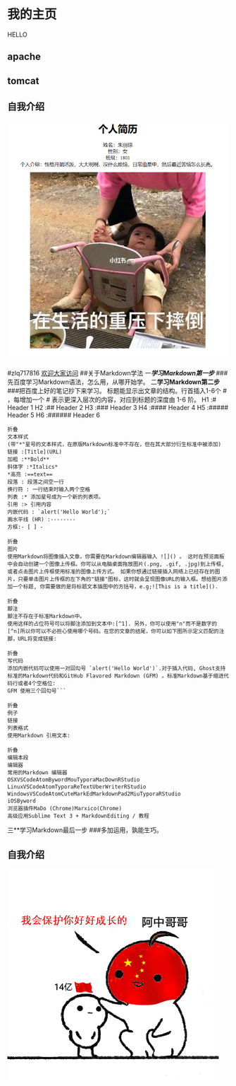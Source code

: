 # 我的主页
HELLO
## apache

## tomcat

## 自我介绍

![avatar](./img/mine.png)

#zlq717816
<a href="https://github.com/zlq717816/18136/zlq717816">欢迎大家访问</a>
##关于Markdown学法
一***学习Markdown第一步***
###先百度学习Markdown语法，怎么用，从哪开始学。
二**学习Markdown第二步**
###把百度上好的笔记抄下来学习。
    标题能显示出文章的结构。行首插入1-6个 # ，每增加一个 # 表示更深入层次的内容，对应到标题的深度由 1-6 阶。
    H1 :# Header 1
    H2 :## Header 2
    H3 :### Header 3
    H4 :#### Header 4
    H5 :##### Header 5
    H6 :###### Header 6
    
    折叠
    文本样式
    (带"*"星号的文本样式，在原版Markdown标准中不存在，但在其大部分衍生标准中被添加)
    链接 :[Title](URL)
    加粗 :**Bold**
    斜体字 :*Italics*
    *高亮 :==text==
    段落 : 段落之间空一行
    换行符 : 一行结束时输入两个空格
    列表 :* 添加星号成为一个新的列表项。
    引用 :> 引用内容
    内嵌代码 : `alert('Hello World');`
    画水平线 (HR) :--------
    方框:- [ ] -
    
    折叠
    图片
    使用Markdown将图像插入文章，你需要在Markdown编辑器输入 ![]() 。 这时在预览面板中会自动创建一个图像上传框。你可以从电脑桌面拖放图片(.png, .gif, .jpg)到上传框, 或者点击图片上传框使用标准的图像上传方式。 如果你想通过链接插入网络上已经存在的图片，只要单击图片上传框的左下角的"链接"图标，这时就会呈现图像URL的输入框。想给图片添加一个标题, 你需要做的是将标题文本插图中的方括号，e.g;![This is a title]().
    
    折叠
    脚注
    脚注不存在于标准Markdown中。
    使用这样的占位符号可以将脚注添加到文本中:[^1]. 另外，你可以使用"n"而不是数字的[^n]所以你可以不必担心使用哪个号码。在您的文章的结尾，你可以如下图所示定义匹配的注脚，URL将变成链接:
    
    折叠
    写代码
    添加内嵌代码可以使用一对回勾号 `alert('Hello World')`.对于插入代码, Ghost支持标准的Markdown代码和GitHub Flavored Markdown (GFM) 。标准Markdown基于缩进代码行或者4个空格位:
    GFM 使用三个回勾号```
    
    折叠
    例子
    链接
    列表格式
    使用Markdown 引用文本:
    
    折叠
    编辑本段
    编辑器
    常用的Markdown 编辑器
    OSXVSCodeAtomBywordMouTyporaMacDownRStudio
    LinuxVSCodeAtomTyporaReTextUberWriterRStudio
    WindowsVSCodeAtomCuteMarkEdMarkdownPad2MiuTyporaRStudio
    iOSByword
    浏览器插件MaDo (Chrome)Marxico(Chrome)
    高级应用Sublime Text 3 + MarkdownEditing / 教程
 三**学习Markdown最后一步
 ###多加运用，孰能生巧。
## 自我介绍

![avatar](./img/1.png)
